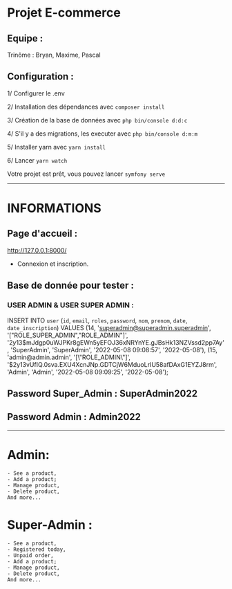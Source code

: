 # Projet E-commerce

## Equipe :
Trinôme : Bryan, Maxime, Pascal

## Configuration :
1/ Configurer le .env

2/ Installation des dépendances avec `composer install`

3/ Création de la base de données avec `php bin/console d:d:c`

4/ S'il y a des migrations, les executer avec `php bin/console d:m:m`

5/ Installer yarn avec `yarn install`

6/ Lancer `yarn watch`

Votre projet est prêt, vous pouvez lancer `symfony serve`

***

# INFORMATIONS

## Page d'accueil :
http://127.0.0.1:8000/

- Connexion et inscription.

## Base de donnée pour tester :

### USER ADMIN & USER SUPER ADMIN :

INSERT INTO `user` (`id`, `email`, `roles`, `password`, `nom`, `prenom`, `date`, `date_inscription`) VALUES
(14, 'superadmin@superadmin.superadmin', '[\"ROLE_SUPER_ADMIN\",\"ROLE_ADMIN\"]', '$2y$13$mJdgp0uWJPKr8gEWn5yEFOJ36xNRYnYE.gJBsHk13NZVssd2pp7Ay', 'SuperAdmin', 'SuperAdmin', '2022-05-08 09:08:57', '2022-05-08'),
(15, 'admin@admin.admin', '[\"ROLE_ADMIN\"]', '$2y$13$vUfIQ.0sva.EXU4XcnJNp.GDTCjW6MduoLrIU58afDAxG1EYZJ8rm', 'Admin', 'Admin', '2022-05-08 09:09:25', '2022-05-08');

## Password Super_Admin : SuperAdmin2022
## Password Admin : Admin2022

***

# Admin:
    - See a product,
    - Add a product;
    - Manage product,
    - Delete product,
    And more...
# Super-Admin :
    - See a product,
    - Registered today,
    - Unpaid order,
    - Add a product;
    - Manage product,
    - Delete product,
    And more...
